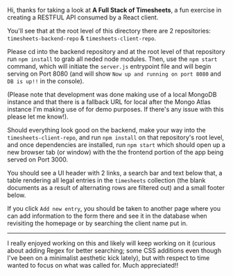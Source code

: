 
Hi, thanks for taking a look at **A Full Stack of Timesheets**, a fun exercise in creating a RESTFUL API consumed by a React client.

You'll see that at the root level of this directory there are 2 repositories: `timesheets-backend-repo` & `timesheets-client-repo`.

Please cd into the backend repository and at the root level of that repository run `npm install` to grab all neded node modules. Then, use the `npm start` command, which will initiate the `server.js` entrypoint file and will begin serving on Port 8080 (and will show `Now up and running on port 8080` and `DB is up!!` in the console).

(Please note that development was done making use of a local MongoDB instance and that there is a fallback URL for local after the Mongo Atlas instance I'm making use of for demo purposes. If there's any issue with this please let me know!).

Should everything look good on the backend, make your way into the `timesheets-client-repo`, and run `npm install` on that repository's root level, and once dependencies are installed, run `npm start` which should open up a new browser tab (or window) with the the frontend portion of the app being served on Port 3000.

You should see a UI header with 2 links, a search bar and text below that, a table rendering all legal entries in the `timesheets` collection (the blank documents as a result of alternating rows are filtered out) and a small footer below.

If you click `Add new entry`, you should be taken to another page where you can add information to the form there and see it in the database when revisiting the homepage or by searching the client name put in.

*****************

I really enjoyed working on this and likely will keep working on it (curious about adding Regex for better searching; some CSS additions even though I've been on a minimalist aesthetic kick lately), but with respect to time wanted to focus on what was called for. Much appreciated!!
